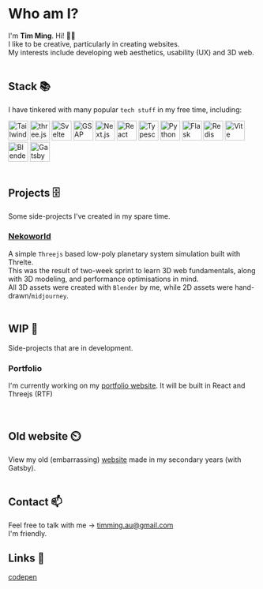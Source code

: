 # Who am I?
I'm **Tim Ming**. Hi! 🙋‍♂️<br>
I like to be creative, particularly in creating websites.<br>
My interests include developing web aesthetics, usability (UX) and 3D web.
<br>
<br>

## Stack 📚
I have tinkered with many popular <code>tech stuff</code> in my free time, including:

<a href="https://tailwindcss.com/" title="Tailwind CSS"><img src="https://github.com/get-icon/geticon/raw/master/icons/tailwindcss-icon.svg" alt="Tailwind CSS" width="40px" height="40px"></a>
<a href="https://threejs.org/" title="three.js"><img src="https://github.com/get-icon/geticon/raw/master/icons/threejs.svg" alt="three.js" width="40px" height="40px"></a>
<a href="https://svelte.dev/" title="Svelte"><img src="https://github.com/get-icon/geticon/raw/master/icons/svelte-icon.svg" alt="Svelte" width="40px" height="40px"></a>
<a href="https://greensock.com/gsap/" title="GSAP"><img src="https://github.com/get-icon/geticon/raw/master/icons/gsap.svg" alt="GSAP" width="40px" height="40px"></a>
<a href="https://nextjs.org/" title="Next.js"><img src="https://github.com/get-icon/geticon/raw/master/icons/nextjs-icon.svg" alt="Next.js" width="40px" height="40px"></a>
<a href="https://reactjs.org/" title="React"><img src="https://github.com/get-icon/geticon/raw/master/icons/react.svg" alt="React" width="40px" height="40px"></a>
<a href="https://www.typescriptlang.org/" title="Typescript"><img src="https://github.com/get-icon/geticon/raw/master/icons/typescript-icon.svg" alt="Typescript" width="40px" height="40px"></a>
<a href="https://www.python.org/" title="Python"><img src="https://github.com/get-icon/geticon/raw/master/icons/python.svg" alt="Python" width="40px" height="40px"></a>
<a href="https://flask.pocoo.org/" title="Flask"><img src="https://github.com/get-icon/geticon/raw/master/icons/flask.svg" alt="Flask" width="40px" height="40px"></a>
<a href="https://redis.io/" title="Redis"><img src="https://github.com/get-icon/geticon/raw/master/icons/redis.svg" alt="Redis" width="40px" height="40px"></a>
<a href="https://vitejs.dev/" title="Vite"><img src="https://github.com/get-icon/geticon/raw/master/icons/vite.svg" alt="Vite" width="40px" height="40px"></a>
<a href="https://www.blender.org/" title="Blender"><img src="https://github.com/get-icon/geticon/raw/master/icons/blender.svg" alt="Blender" width="40px" height="40px"></a>
<a href="https://www.gatsbyjs.com/" title="Gatsby"><img src="https://github.com/get-icon/geticon/raw/master/icons/gatsby.svg" alt="Gatsby" width="40px" height="40px"></a>
<br>
<br>

## Projects 🗄️
Some side-projects I've created in my spare time.
### [Nekoworld](https://github.com/timming-au/kuroneko)
A simple `Threejs` based low-poly planetary system simulation built with Threlte.<br>
This was the result of two-week sprint to learn 3D web fundamentals, along with 3D modeling, and performance optimisations in mind.<br>
All 3D assets were created with `Blender` by me, while 2D assets were hand-drawn/`midjourney`.
<br>
<br>

## WIP 🚧
Side-projects that are in development.
### Portfolio
I'm currently working on my [portfolio website](https://kotimi.dev). It will be built in React and Threejs (RTF)<br>
<br>
<br>

## Old website ⏲️
View my old (embarrassing) [website](https://timming-old-project.pages.dev) made in my secondary years (with Gatsby). 
<br>
<br>

## Contact 📫
Feel free to talk with me -> timming.au@gmail.com<br>
I'm friendly.

## Links 🔗
[codepen](https://codepen.io/timming-au)

